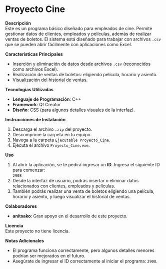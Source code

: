 # Proyecto Cine

**Descripción**  
Este es un programa básico diseñado para empleados de cine. Permite gestionar datos de clientes, empleados y películas, además de realizar ventas de boletos. El sistema está diseñado para trabajar con archivos `.csv` que se pueden abrir fácilmente con aplicaciones como Excel. 

**Características Principales**  
- Inserción y eliminación de datos desde archivos `.csv` (reconocidos como archivos Excel).
- Realización de ventas de boletos: eligiendo película, horario y asiento.
- Visualización del historial de ventas.

**Tecnologías Utilizadas**  
- **Lenguaje de Programación**: C++
- **Framework**: Qt Creator
- **Diseño**: CSS (para algunos detalles visuales de la interfaz).

**Instrucciones de Instalación**  
1. Descarga el archivo `.zip` del proyecto.
2. Descomprime la carpeta en tu equipo.
3. Navega a la carpeta `Ejecutable Proyecto_Cine`.
4. Ejecuta el archivo `Proyecto_Cine.exe`.

**Uso**  
1. Al abrir la aplicación, se te pedirá ingresar un **ID**. Ingresa el siguiente ID para comenzar:  
   `2908`
2. Desde la interfaz de usuario, podrás insertar o eliminar datos relacionados con clientes, empleados y películas.
3. También podrás realizar una venta de boletos eligiendo una película, horario y asiento, y luego visualizar el historial de ventas.

**Colaboradores**  
- **anitsako**: Gran apoyo en el desarrollo de este proyecto.

**Licencia**  
Este proyecto no tiene licencia.

**Notas Adicionales**  
- El programa funciona correctamente, pero algunos detalles menores podrían ser mejorados en el futuro.
- Asegúrate de ingresar el ID correctamente al iniciar el programa: `2908`.
